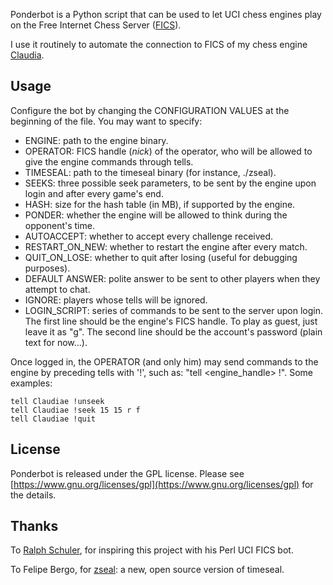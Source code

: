 
Ponderbot is a Python script that can be used to let UCI chess engines play on the Free Internet
Chess Server ([FICS](https://www.freechess.org)).

I use it routinely to automate the connection to FICS of my chess engine
[Claudia](https://github.com/antoniogarro/Claudia).


Usage
-----

Configure the bot by changing the CONFIGURATION VALUES at the beginning of the file.
You may want to specify:

 - ENGINE: path to the engine binary.
 - OPERATOR: FICS handle (*nick*) of the operator, who will be allowed to give the
   engine commands through tells.
 - TIMESEAL: path to the timeseal binary (for instance, ./zseal).
 - SEEKS: three possible seek parameters, to be sent by the engine upon login and
   after every game's end.
 - HASH: size for the hash table (in MB), if supported by the engine.
 - PONDER: whether the engine will be allowed to think during the opponent's time.
 - AUTOACCEPT: whether to accept every challenge received.
 - RESTART_ON_NEW: whether to restart the engine after every match.
 - QUIT_ON_LOSE: whether to quit after losing (useful for debugging purposes).
 - DEFAULT ANSWER: polite answer to be sent to other players when they attempt to chat.
 - IGNORE: players whose tells will be ignored.
 - LOGIN_SCRIPT: series of commands to be sent to the server upon login. The first
   line should be the engine's FICS handle. To play as guest, just leave it as "g".
   The second line should be the account's password (plain text for now...).
 
Once logged in, the OPERATOR (and only him) may send commands to the engine by preceding
tells with '!', such as: "tell <engine_handle> !<command>". Some examples:

	tell Claudiae !unseek
	tell Claudiae !seek 15 15 r f
	tell Claudiae !quit


License
-------

Ponderbot is released under the GPL license. Please see
[https://www.gnu.org/licenses/gpl](https://www.gnu.org/licenses/gpl) for the details.


Thanks
------

To [Ralph Schuler](http://ralphschuler.ch), for inspiring this project with his Perl
UCI FICS bot.

To Felipe Bergo, for [zseal](https://github.com/fbergo/zseal): a new, open source
version of timeseal.

